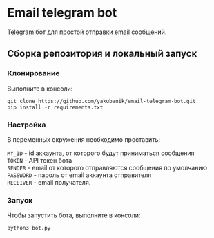 # Email telegram bot
Telegram бот для простой отправки email сообщений.

## Сборка репозитория и локальный запуск
### Клонирование
Выполните в консоли:
```
git clone https://github.com/yakubanik/email-telegram-bot.git
pip install -r requirements.txt
```
### Настройка
В переменных окружения необходимо проставить:

`MY_ID` - id аккаунта, от которого будут приниматься сообщения<br/>
`TOKEN` - API токен бота<br/>
`SENDER` - email от которого отправляются сообщения по умолчанию<br/>
`PASSWORD` - пароль от email аккаунта отправителя<br/>
`RECEIVER` - email получателя.

### Запуск
Чтобы запустить бота, выполните в консоли:
```
python3 bot.py
```